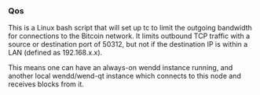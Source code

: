 ### Qos ###

This is a Linux bash script that will set up tc to limit the outgoing bandwidth for connections to the Bitcoin network. It limits outbound TCP traffic with a source or destination port of 50312, but not if the destination IP is within a LAN (defined as 192.168.x.x).

This means one can have an always-on wendd instance running, and another local wendd/wend-qt instance which connects to this node and receives blocks from it.
